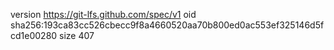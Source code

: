 version https://git-lfs.github.com/spec/v1
oid sha256:193ca83cc526cbecc9f8a4660520aa70b800ed0ac553ef325146d5fcd1e00280
size 407
